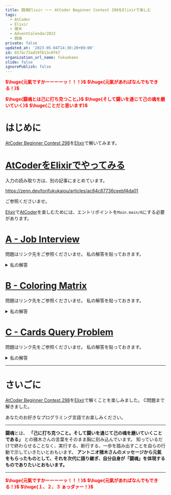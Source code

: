 ```yaml
---
title: 闘魂Elixir ーー AtCoder Beginner Contest 298をElixirで楽しむ
tags:
  - AtCoder
  - Elixir
  - 猪木
  - AdventCalendar2023
  - 闘魂
private: false
updated_at: '2023-05-04T14:30:20+09:00'
id: 657ac73ad19fb13c0f67
organization_url_name: fukuokaex
slide: false
ignorePublish: false
---
```

<b><font color="red">$\huge{元氣ですかーーーーッ！！！}$</font></b>
<b><font color="red">$\huge{元氣があればなんでもできる！}$</font></b>

<b><font color="red">$\huge{闘魂とは己に打ち克つこと。}$</font></b>
<b><font color="red">$\huge{そして闘いを通じて己の魂を磨いていく}$</font></b>
<b><font color="red">$\huge{ことだと思います}$</font></b>


# はじめに

[AtCoder Beginner Contest 298](https://atcoder.jp/contests/abc298)を[Elixir](https://elixir-lang.org/)で解いてみます。

# [AtCoderをElixirでやってみる](https://zenn.dev/torifukukaiou/articles/ac84c87736ceebf4da01)

入力の読み取り方は、別の記事にまとめています。

https://zenn.dev/torifukukaiou/articles/ac84c87736ceebf4da01

ご参照くださいませ。

[Elixir](https://elixir-lang.org/)で[AtCoder](https://atcoder.jp/)を楽しむためには、エントリポイントを`Main.main/0`にする必要があります。

# [A - Job Interview](https://atcoder.jp/contests/abc298/tasks/abc298_a)

問題はリンク先をご参照くださいませ。
私の解答を貼っておきます。

<details><summary>私の解答</summary>

```elixir
defmodule Main do
  def main do
    IO.read(:line)
    s = IO.read(:line) |> String.trim()
    
    if(String.contains?(s, "o") and !String.contains?(s, "x"), do: "Yes", else: "No")
    |> IO.puts()
  end
end
```
</details>


# [B - Coloring Matrix](https://atcoder.jp/contests/abc298/tasks/abc298_b)

問題はリンク先をご参照くださいませ。
私の解答を貼っておきます。

<details><summary>私の解答</summary>

```elixir
defmodule Main do
  def main do
    n = IO.read(:line) |> String.trim() |> String.to_integer()
 
    a = list_of_row(n) |> to_map(n, n)
    b = list_of_row(n) |> to_map(n, n)
 
    do_solve(a, b, n)
    |> IO.puts()
  end
 
  def do_solve(a, b, n) do
    1..n
    |> Enum.reduce_while({false, a}, fn _, {_, acc_map} ->
      rotated_a = rotate(acc_map, n, n, n)
      yes_or_no = for(i <- 1..n, j <- 1..n, Map.get(rotated_a, {i, j}) == 1, do: Map.get(b, {i, j}) == 1)
      |> Enum.all?()
 
      if yes_or_no do
        {:halt, {true, rotated_a}}
      else
        {:cont, {false, rotated_a}}
      end
    end)
    |> elem(0)
    |> if(do: "Yes", else: "No")
  end
 
  defp list_of_row(h) do
    for _ <- 1..h do
      IO.read(:line)
      |> String.trim()
      |> String.split(" ")
      |> Enum.map(&String.to_integer/1)
    end
  end
 
  defp to_map(list_of_row, h, w) do
    for i <- 1..h, j <- 1..w, row = Enum.at(list_of_row, i - 1), c = Enum.at(row, j - 1),  reduce: %{} do
      acc -> Map.update(acc, {i, j}, c, & &1)
    end
  end
 
  defp rotate(map, h, w, n) do
    for i <- 1..h, j <- 1..w, color = Map.get(map, {n + 1 - j, i}), reduce: %{} do
      acc -> Map.update(acc, {i, j}, color, & &1)
    end
  end
end
```
</details>

# [C - Cards Query Problem](https://atcoder.jp/contests/abc298/tasks/abc298_c)

問題はリンク先をご参照くださいませ。
私の解答を貼っておきます。

<details><summary>私の解答</summary>

```elixir
defmodule Main do
  def main do
    _n = IO.read(:line)
    q = IO.read(:line) |> String.trim() |> String.to_integer()
 
    1..q
    |> Enum.reduce({%{}, %{}, []}, fn _, {boxes, numbers, outputs} ->
      query = IO.read(:line) |> String.trim() |> String.split(" ") |> Enum.map(&String.to_integer/1)
 
      operation(query, boxes, numbers, outputs)
    end)
    |> elem(2)
    |> Enum.reverse()
    |> Enum.join("\n")
    |> IO.puts()
  end
 
  def operation([1, number, box], boxes, numbers, outputs) do
    new_boxes = Map.update(boxes, box, [number], & [number | &1])
    new_numbers = Map.update(numbers, number, MapSet.new([box]), fn map_set -> if MapSet.member?(map_set, box), do: map_set, else: MapSet.put(map_set, box) end)
 
    {new_boxes, new_numbers, outputs}
  end
 
  def operation([2, box], boxes, numbers, outputs) do
    msg = Map.get(boxes, box) |> Enum.sort() |> Enum.join(" ")
 
    {boxes, numbers, [msg | outputs]}
  end
 
  def operation([3, number], boxes, numbers, outputs) do
    msg = Map.get(numbers, number) |> Enum.sort() |> Enum.join(" ")
 
    {boxes, numbers, [msg | outputs]}
  end
end
```

[MapSet.put/2](https://hexdocs.pm/elixir/MapSet.html#put/2)する前に、[MapSet.member?/2](https://hexdocs.pm/elixir/MapSet.html#member?/2)ですでに登録済かどうかを確認しているのは、[TLE (Time Limit Exceeded)](https://atcoder.jp/contests/abc074/glossary?lang=ja)を回避するための対策です。
[MapSet.member?/2](https://hexdocs.pm/elixir/MapSet.html#member?/2)でのチェックを入れる前は、なんと2001msと1msのタイムオーバーが発生していました。
駄目元で入れてみたら、見事パスできました :tada:


</details>


---

# さいごに

[AtCoder Beginner Contest 298](https://atcoder.jp/contests/abc298)を[Elixir](https://elixir-lang.org/)で解くことを楽しみました。
C問題まで解きました。

あなたのお好きなプログラミング言語でお楽しみください。

---


**闘魂**とは、  **「己に打ち克つこと。そして闘いを通じて己の魂を磨いていくことである」** との猪木さんの言葉をそのまま胸に刻み込んでいます。
知っているだけで終わらせることなく、実行する、断行する、一歩を踏み出すことを自らの行動で示していきたいとおもいます。
**アントニオ猪木さんのメッセージから元氣をもらったものとして、それを次代に語り継ぎ、自分自身が「闘魂」を体現するものでありたいとおもいます。**

---

<b><font color="red">$\huge{元氣ですかーーーーッ！！！}$</font></b>
<b><font color="red">$\huge{元氣があればなんでもできる！}$</font></b>
<b><font color="red">$\huge{１、２、３ ぁっダァー！}$</font></b>
